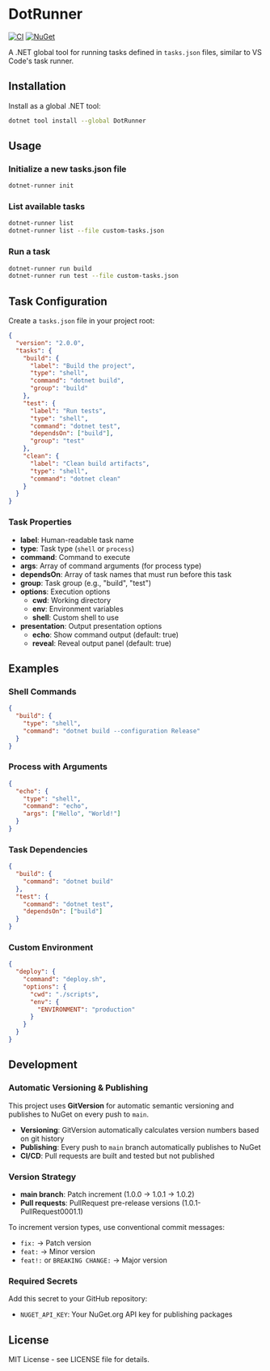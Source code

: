 # DotRunner

[![CI](https://github.com/yourusername/DotRunner/actions/workflows/ci.yml/badge.svg)](https://github.com/yourusername/DotRunner/actions/workflows/ci.yml)
[![NuGet](https://img.shields.io/nuget/v/DotRunner.svg)](https://www.nuget.org/packages/DotRunner/)

A .NET global tool for running tasks defined in `tasks.json` files, similar to VS Code's task runner.

## Installation

Install as a global .NET tool:

```bash
dotnet tool install --global DotRunner
```

## Usage

### Initialize a new tasks.json file
```bash
dotnet-runner init
```

### List available tasks
```bash
dotnet-runner list
dotnet-runner list --file custom-tasks.json
```

### Run a task
```bash
dotnet-runner run build
dotnet-runner run test --file custom-tasks.json
```

## Task Configuration

Create a `tasks.json` file in your project root:

```json
{
  "version": "2.0.0",
  "tasks": {
    "build": {
      "label": "Build the project",
      "type": "shell",
      "command": "dotnet build",
      "group": "build"
    },
    "test": {
      "label": "Run tests",
      "type": "shell", 
      "command": "dotnet test",
      "dependsOn": ["build"],
      "group": "test"
    },
    "clean": {
      "label": "Clean build artifacts",
      "type": "shell",
      "command": "dotnet clean"
    }
  }
}
```

### Task Properties

- **label**: Human-readable task name
- **type**: Task type (`shell` or `process`)
- **command**: Command to execute
- **args**: Array of command arguments (for process type)
- **dependsOn**: Array of task names that must run before this task
- **group**: Task group (e.g., "build", "test")
- **options**: Execution options
  - **cwd**: Working directory
  - **env**: Environment variables
  - **shell**: Custom shell to use
- **presentation**: Output presentation options
  - **echo**: Show command output (default: true)
  - **reveal**: Reveal output panel (default: true)

## Examples

### Shell Commands
```json
{
  "build": {
    "type": "shell",
    "command": "dotnet build --configuration Release"
  }
}
```

### Process with Arguments
```json
{
  "echo": {
    "type": "shell",
    "command": "echo",
    "args": ["Hello", "World!"]
  }
}
```

### Task Dependencies
```json
{
  "build": {
    "command": "dotnet build"
  },
  "test": {
    "command": "dotnet test",
    "dependsOn": ["build"]
  }
}
```

### Custom Environment
```json
{
  "deploy": {
    "command": "deploy.sh",
    "options": {
      "cwd": "./scripts",
      "env": {
        "ENVIRONMENT": "production"
      }
    }
  }
}
```

## Development

### Automatic Versioning & Publishing

This project uses **GitVersion** for automatic semantic versioning and publishes to NuGet on every push to `main`.

- **Versioning**: GitVersion automatically calculates version numbers based on git history
- **Publishing**: Every push to `main` branch automatically publishes to NuGet
- **CI/CD**: Pull requests are built and tested but not published

### Version Strategy

- **main branch**: Patch increment (1.0.0 → 1.0.1 → 1.0.2)
- **Pull requests**: PullRequest pre-release versions (1.0.1-PullRequest0001.1)

To increment version types, use conventional commit messages:
- `fix:` → Patch version
- `feat:` → Minor version  
- `feat!:` or `BREAKING CHANGE:` → Major version

### Required Secrets

Add this secret to your GitHub repository:

- `NUGET_API_KEY`: Your NuGet.org API key for publishing packages

## License

MIT License - see LICENSE file for details.